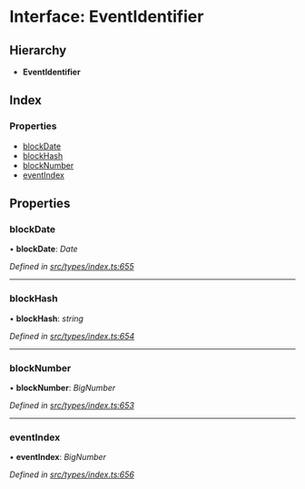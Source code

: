 # Interface: EventIdentifier

## Hierarchy

* **EventIdentifier**

## Index

### Properties

* [blockDate](eventidentifier.md#blockdate)
* [blockHash](eventidentifier.md#blockhash)
* [blockNumber](eventidentifier.md#blocknumber)
* [eventIndex](eventidentifier.md#eventindex)

## Properties

###  blockDate

• **blockDate**: *Date*

*Defined in [src/types/index.ts:655](https://github.com/PolymathNetwork/polymesh-sdk/blob/31a16a34/src/types/index.ts#L655)*

___

###  blockHash

• **blockHash**: *string*

*Defined in [src/types/index.ts:654](https://github.com/PolymathNetwork/polymesh-sdk/blob/31a16a34/src/types/index.ts#L654)*

___

###  blockNumber

• **blockNumber**: *BigNumber*

*Defined in [src/types/index.ts:653](https://github.com/PolymathNetwork/polymesh-sdk/blob/31a16a34/src/types/index.ts#L653)*

___

###  eventIndex

• **eventIndex**: *BigNumber*

*Defined in [src/types/index.ts:656](https://github.com/PolymathNetwork/polymesh-sdk/blob/31a16a34/src/types/index.ts#L656)*
